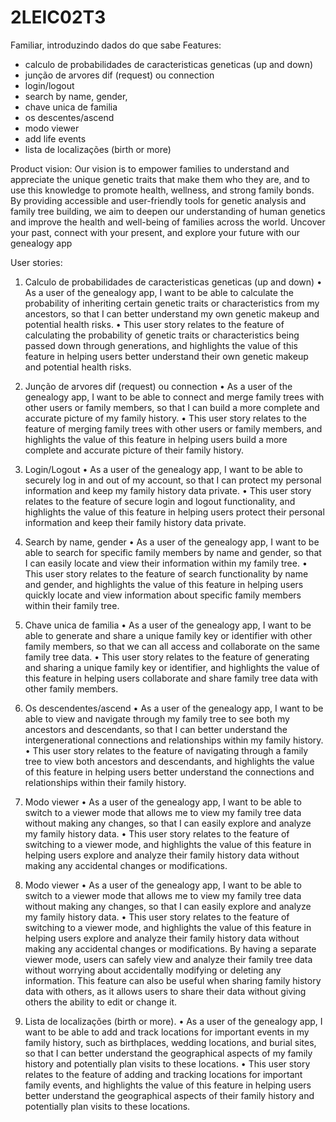 # 2LEIC02T3
Familiar, introduzindo dados do que sabe
Features:
- calculo de probabilidades de caracteristicas geneticas  (up and down)
- junção de arvores dif (request) ou connection 
- login/logout
- search by name, gender, 
- chave unica de familia
- os descentes/ascend
- modo viewer
- add life events
- lista de localizações (birth or more)

Product vision:
  Our vision is to empower families to understand and appreciate the unique genetic traits that make them who they are, and to use this knowledge to promote health, wellness, and strong family bonds. By providing accessible and user-friendly tools for genetic analysis and family tree building, we aim to deepen our understanding of human genetics and improve the health and well-being of families across the world.
  Uncover your past, connect with your present, and explore your future with our genealogy app

User stories:
1.	Calculo de probabilidades de caracteristicas geneticas (up and down)
•	As a user of the genealogy app, I want to be able to calculate the probability of inheriting certain genetic traits or characteristics from my ancestors, so that I can better understand my own genetic makeup and potential health risks.
•	This user story relates to the feature of calculating the probability of genetic traits or characteristics being passed down through generations, and highlights the value of this feature in helping users better understand their own genetic makeup and potential health risks.

2.	Junção de arvores dif (request) ou connection
•	As a user of the genealogy app, I want to be able to connect and merge family trees with other users or family members, so that I can build a more complete and accurate picture of my family history.
•	This user story relates to the feature of merging family trees with other users or family members, and highlights the value of this feature in helping users build a more complete and accurate picture of their family history.

3.	Login/Logout
•	As a user of the genealogy app, I want to be able to securely log in and out of my account, so that I can protect my personal information and keep my family history data private.
•	This user story relates to the feature of secure login and logout functionality, and highlights the value of this feature in helping users protect their personal information and keep their family history data private.

4.	Search by name, gender
•	As a user of the genealogy app, I want to be able to search for specific family members by name and gender, so that I can easily locate and view their information within my family tree.
•	This user story relates to the feature of search functionality by name and gender, and highlights the value of this feature in helping users quickly locate and view information about specific family members within their family tree.

5.	Chave unica de familia
•	As a user of the genealogy app, I want to be able to generate and share a unique family key or identifier with other family members, so that we can all access and collaborate on the same family tree data.
•	This user story relates to the feature of generating and sharing a unique family key or identifier, and highlights the value of this feature in helping users collaborate and share family tree data with other family members.

6.	Os descendentes/ascend
•	As a user of the genealogy app, I want to be able to view and navigate through my family tree to see both my ancestors and descendants, so that I can better understand the intergenerational connections and relationships within my family history.
•	This user story relates to the feature of navigating through a family tree to view both ancestors and descendants, and highlights the value of this feature in helping users better understand the connections and relationships within their family history.

7.	Modo viewer
•	As a user of the genealogy app, I want to be able to switch to a viewer mode that allows me to view my family tree data without making any changes, so that I can easily explore and analyze my family history data.
•	This user story relates to the feature of switching to a viewer mode, and highlights the value of this feature in helping users explore and analyze their family history data without making any accidental changes or modifications.

8. Modo viewer
• As a user of the genealogy app, I want to be able to switch to a viewer mode that allows me to view my family tree data without making any changes, so that I can easily explore and analyze my family history data. 
• This user story relates to the feature of switching to a viewer mode, and highlights the value of this feature in helping users explore and analyze their family history data without making any accidental changes or modifications. By having a separate viewer mode, users can safely view and analyze their family tree data without worrying about accidentally modifying or deleting any information. This feature can also be useful when sharing family history data with others, as it allows users to share their data without giving others the ability to edit or change it.

9. Lista de localizações (birth or more). 
• As a user of the genealogy app, I want to be able to add and track locations for important events in my family history, such as birthplaces, wedding locations, and burial sites, so that I can better understand the geographical aspects of my family history and potentially plan visits to these locations.
• This user story relates to the feature of adding and tracking locations for important family events, and highlights the value of this feature in helping users better understand the geographical aspects of their family history and potentially plan visits to these locations.

